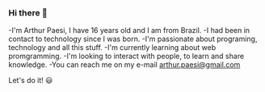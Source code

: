 ### Hi there 👋
 
-I'm Arthur Paesi, I have 16 years old and I am from Brazil.
-I had been in contact to technology since I was born.
-I'm passionate about programing, technology and all this stuff.
-I'm currently learning about web promgramming.
-I'm looking to interact with people, to learn and share knowledge.
-You can reach me on my e-mail arthur.paesi@gmail.com 

Let's do it! 😃

